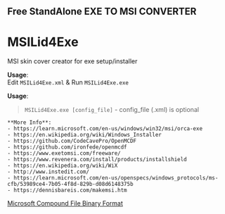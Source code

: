 ## Free StandAlone EXE TO MSI CONVERTER ###
# MSILid4Exe
MSI skin cover  creator for exe setup/installer

**Usage**:     
Edit ```MSILid4Exe.xml``` & Run ```MSILid4Exe.exe```       

**Usage**:        
>```MSILid4Exe.exe [config_file]``` - config_file (.xml) is optional

```
**More Info**:
- https://learn.microsoft.com/en-us/windows/win32/msi/orca-exe    
- https://en.wikipedia.org/wiki/Windows_Installer
- https://github.com/CodeCavePro/OpenMCDF      
- https://github.com/ironfede/openmcdf
- https://www.exetomsi.com/freeware/     
- https://www.revenera.com/install/products/installshield
- https://en.wikipedia.org/wiki/WiX
- http://www.instedit.com/
- https://learn.microsoft.com/en-us/openspecs/windows_protocols/ms-cfb/53989ce4-7b05-4f8d-829b-d08d6148375b
- https://dennisbareis.com/makemsi.htm            
 ```

[Microsoft Compound File Binary Format]([MS-CFB].pdf)

